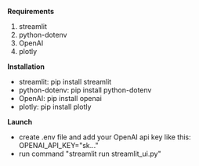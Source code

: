 **Requirements**
1. streamlit
2. python-dotenv
3. OpenAI
4. plotly

**Installation**
- streamlit: pip install streamlit
- python-dotenv: pip install python-dotenv
- OpenAI: pip install openai
- plotly: pip install plotly

**Launch**
- create .env file and add your OpenAI api key like this: OPENAI_API_KEY="sk..."
- run command "streamlit run streamlit_ui.py"
